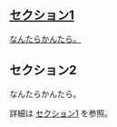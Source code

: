 ## <a href="#section1"> セクション1

なんたらかんたら。

## <a name="#section2"> セクション2

なんたらかんたら。

詳細は [セクション1](#user-content-section1) を参照。
